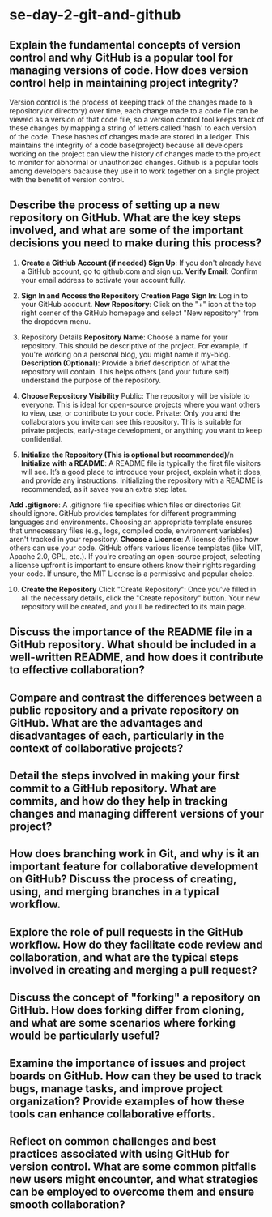 # se-day-2-git-and-github
## Explain the fundamental concepts of version control and why GitHub is a popular tool for managing versions of code. How does version control help in maintaining project integrity?
Version control is the process of keeping track of the changes made to a repository(or directory) over time, each change made to a code file can be viewed as a version of that code file, so a version control tool keeps track of these changes by mapping a string of letters called 'hash' to each version of the code. These hashes of changes made are stored in a ledger. This maintains the integrity of a code base(project) because all developers working on the project can view the history of changes made to the project to monitor for abnormal or unauthorized changes. Github is a popular tools among developers bacause they use it to work together on a single project with the benefit of version control.

## Describe the process of setting up a new repository on GitHub. What are the key steps involved, and what are some of the important decisions you need to make during this process?
1. **Create a GitHub Account (if needed)**
**Sign Up**: If you don't already have a GitHub account, go to github.com and sign up.
**Verify Email**: Confirm your email address to activate your account fully.

3. **Sign In and Access the Repository Creation Page**
**Sign In**: Log in to your GitHub account.
**New Repository**: Click on the "+" icon at the top right corner of the GitHub homepage and select "New repository" from the dropdown menu.

5. Repository Details
**Repository Name**: Choose a name for your repository. This should be descriptive of the project. For example, if you're working on a personal blog, you might name it my-blog.
**Description (Optional)**: Provide a brief description of what the repository will contain. This helps others (and your future self) understand the purpose of the repository.

7. **Choose Repository Visibility**
Public: The repository will be visible to everyone. This is ideal for open-source projects where you want others to view, use, or contribute to your code.
Private: Only you and the collaborators you invite can see this repository. This is suitable for private projects, early-stage development, or anything you want to keep confidential.
8. **Initialize the Repository (This is optional but recommended)**/n
**Initialize with a README**: A README file is typically the first file visitors will see. It’s a good place to introduce your project, explain what it does, and provide any instructions. Initializing the repository with a README is recommended, as it saves you an extra step later.

**Add .gitignore**: A .gitignore file specifies which files or directories Git should ignore. GitHub provides templates for different programming languages and environments. Choosing an appropriate template ensures that unnecessary files (e.g., logs, compiled code, environment variables) aren't tracked in your repository.
**Choose a License**: A license defines how others can use your code. GitHub offers various license templates (like MIT, Apache 2.0, GPL, etc.). If you're creating an open-source project, selecting a license upfront is important to ensure others know their rights regarding your code. If unsure, the MIT License is a permissive and popular choice.

10. **Create the Repository**
Click "Create Repository": Once you’ve filled in all the necessary details, click the "Create repository" button. Your new repository will be created, and you'll be redirected to its main page.

## Discuss the importance of the README file in a GitHub repository. What should be included in a well-written README, and how does it contribute to effective collaboration?

## Compare and contrast the differences between a public repository and a private repository on GitHub. What are the advantages and disadvantages of each, particularly in the context of collaborative projects?

## Detail the steps involved in making your first commit to a GitHub repository. What are commits, and how do they help in tracking changes and managing different versions of your project?

## How does branching work in Git, and why is it an important feature for collaborative development on GitHub? Discuss the process of creating, using, and merging branches in a typical workflow.

## Explore the role of pull requests in the GitHub workflow. How do they facilitate code review and collaboration, and what are the typical steps involved in creating and merging a pull request?

## Discuss the concept of "forking" a repository on GitHub. How does forking differ from cloning, and what are some scenarios where forking would be particularly useful?

## Examine the importance of issues and project boards on GitHub. How can they be used to track bugs, manage tasks, and improve project organization? Provide examples of how these tools can enhance collaborative efforts.

## Reflect on common challenges and best practices associated with using GitHub for version control. What are some common pitfalls new users might encounter, and what strategies can be employed to overcome them and ensure smooth collaboration?
